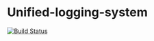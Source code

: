 # Unified-logging-system
[![Build Status](https://travis-ci.com/github/Matorinn/Unified-logging-system)](https://travis-ci.com/github/Matorinn/Unified-logging-system)